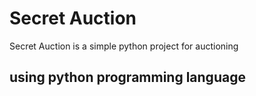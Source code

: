 # Secret Auction

Secret Auction is a simple python project for auctioning

## using python programming language
